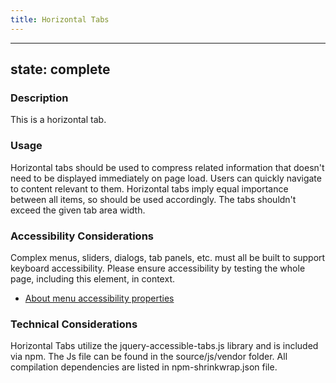 ```yaml
---
title: Horizontal Tabs
---
```


---
state: complete
---

### Description
This is a horizontal tab.

### Usage
Horizontal tabs should be used to compress related information that doesn't need to be displayed immediately on page load. Users can quickly navigate to content relevant to them. Horizontal tabs imply equal importance between all items, so should be used accordingly. The tabs shouldn't exceed the given tab area width.

### Accessibility Considerations
Complex menus, sliders, dialogs, tab panels, etc. must all be built to support keyboard accessibility. Please ensure accessibility by testing the whole page, including this element, in context.

* <a href="http://webaim.org/techniques/aria/">About menu accessibility properties</a>

<!-- ### SEO Considerations
This section is left intentionally blank and is for future consideration. -->

### Technical Considerations
Horizontal Tabs utilize the jquery-accessible-tabs.js library and is included via npm. The Js file can be found in the source/js/vendor folder. All compilation dependencies are listed in npm-shrinkwrap.json file.
